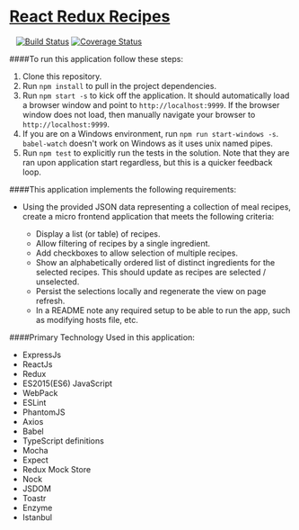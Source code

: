 # <a href='#'>React Redux Recipes</a>

&nbsp;&nbsp; [![Build Status](https://travis-ci.org/oshalygin/ReactReduxRecipes.svg?branch=master)](https://travis-ci.org/oshalygin/ReactReduxRecipes)
[![Coverage Status](http://coveralls.io/repos/github/oshalygin/ReactReduxRecipes/badge.svg?branch=master)](https://coveralls.io/github/oshalygin/ReactReduxRecipes?branch=master)


####To run this application follow these steps:
1.  Clone this repository.
2.  Run `npm install` to pull in the project dependencies.
3.  Run `npm start -s` to kick off the application.  It should automatically load a browser window and point to `http://localhost:9999`.  If the browser window does not load, then manually navigate your browser to `http://localhost:9999`.
3.  If you are on a Windows environment, run `npm run start-windows -s`. `babel-watch` doesn't work on Windows as it uses unix named pipes.
4.  Run `npm test` to explicitly run the tests in the solution.  Note that they are ran upon application start regardless, but this is a quicker feedback loop.

####This application implements the following requirements:

* Using the provided JSON data representing a collection of meal recipes, create a micro frontend application that meets the following criteria:

    * Display a list (or table) of recipes.
    * Allow filtering of recipes by a single ingredient.
    * Add checkboxes to allow selection of multiple recipes.
    * Show an alphabetically ordered list of distinct ingredients for the selected recipes.  This should update as recipes are selected / unselected.
    * Persist the selections locally and regenerate the view on page refresh.
    * In a README note any required setup to be able to run the app, such as modifying hosts file, etc.

####Primary Technology Used in this application:
* ExpressJs
* ReactJs
* Redux
* ES2015(ES6) JavaScript
* WebPack
* ESLint
* PhantomJS
* Axios
* Babel
* TypeScript definitions
* Mocha
* Expect
* Redux Mock Store
* Nock
* JSDOM
* Toastr
* Enzyme
* Istanbul